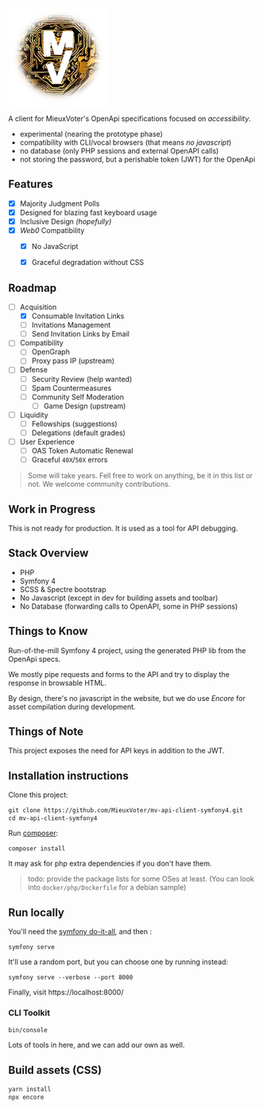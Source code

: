 
![MieuxVoter](./public/mv-logo.png)

A client for MieuxVoter's OpenApi specifications focused on _accessibility_.

- experimental (nearing the prototype phase)
- compatibility with CLI/vocal browsers (that means _no javascript_)
- no database (only PHP sessions and external OpenAPI calls)
- not storing the password, but a perishable token (JWT) for the OpenApi


## Features

- [x] Majority Judgment Polls
- [x] Designed for blazing fast keyboard usage
- [x] Inclusive Design _(hopefully)_
- [x] _Web0_ Compatibility
    - [x] No JavaScript
    - [x] Graceful degradation without CSS


## Roadmap

- [ ] Acquisition
    - [x] Consumable Invitation Links
    - [ ] Invitations Management
    - [ ] Send Invitation Links by Email
- [ ] Compatibility
    - [ ] OpenGraph
    - [ ] Proxy pass IP (upstream)
- [ ] Defense
    - [ ] Security Review (help wanted)
    - [ ] Spam Countermeasures
    - [ ] Community Self Moderation
        - [ ] Game Design (upstream)
- [ ] Liquidity
    - [ ] Fellowships (suggestions)
    - [ ] Delegations (default grades)
- [ ] User Experience
    - [ ] OAS Token Automatic Renewal
    - [ ] Graceful `40X`/`50X` errors

> Some will take years.  Fell free to work on anything, be it in this list or not.
> We welcome community contributions.

## Work in Progress

This is not ready for production.
It is used as a tool for API debugging.


## Stack Overview

- PHP
- Symfony 4
- SCSS & Spectre bootstrap
- No Javascript (except in dev for building assets and toolbar)
- No Database (forwarding calls to OpenAPI, some in PHP sessions)


## Things to Know

Run-of-the-mill Symfony 4 project,
using the generated PHP lib from the OpenApi specs.

We mostly pipe requests and forms to the API and try to display the response in browsable HTML.

By design, there's no javascript in the website, but we do use _Encore_ for asset compilation during development.


## Things of Note

This project exposes the need for API keys in addition to the JWT.


## Installation instructions

Clone this project:

```shell script
git clone https://github.com/MieuxVoter/mv-api-client-symfony4.git
cd mv-api-client-symfony4
```

Run [composer](https://getcomposer.org/):

```shell script
composer install
```

It may ask for php extra dependencies if you don't have them.

> todo: provide the package lists for some OSes at least.
> (You can look into `docker/php/Dockerfile` for a debian sample)


## Run locally

You'll need the [symfony do-it-all](https://symfony.com/download), and then :
```shell script
symfony serve
```

It'll use a random port, but you can choose one by running instead: 

```shell script
symfony serve --verbose --port 8000
```

Finally, visit https://localhost:8000/


### CLI Toolkit

```shell script
bin/console
```

Lots of tools in here, and we can add our own as well.


## Build assets (CSS)

    yarn install
    npx encore
